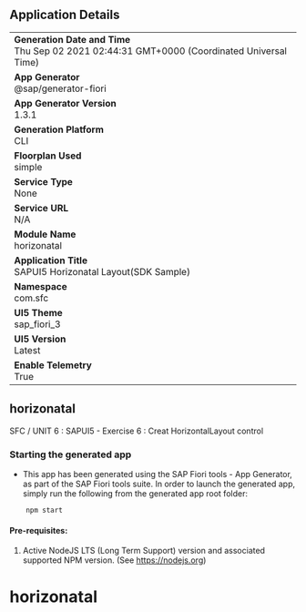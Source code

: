 ## Application Details
|               |
| ------------- |
|**Generation Date and Time**<br>Thu Sep 02 2021 02:44:31 GMT+0000 (Coordinated Universal Time)|
|**App Generator**<br>@sap/generator-fiori|
|**App Generator Version**<br>1.3.1|
|**Generation Platform**<br>CLI|
|**Floorplan Used**<br>simple|
|**Service Type**<br>None|
|**Service URL**<br>N/A
|**Module Name**<br>horizonatal|
|**Application Title**<br>SAPUI5 Horizonatal Layout(SDK Sample)|
|**Namespace**<br>com.sfc|
|**UI5 Theme**<br>sap_fiori_3|
|**UI5 Version**<br>Latest|
|**Enable Telemetry**<br>True|

## horizonatal

SFC / UNIT 6 : SAPUI5 - ﻿Exercise 6 : Creat HorizontalLayout control﻿

### Starting the generated app

-   This app has been generated using the SAP Fiori tools - App Generator, as part of the SAP Fiori tools suite.  In order to launch the generated app, simply run the following from the generated app root folder:

```
    npm start
```

#### Pre-requisites:

1. Active NodeJS LTS (Long Term Support) version and associated supported NPM version.  (See https://nodejs.org)


# horizonatal
